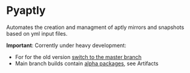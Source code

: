 # Pyaptly

Automates the creation and managment of aptly mirrors and snapshots based on yml
input files.

**Important**: Corrently under heavy development:

- For for the old version [switch to the master branch](https://github.com/adfinis/pyaptly/tree/master)
- Main branch builds contain [alpha packages](https://github.com/adfinis/pyaptly/actions/runs/8147002919), see Artifacts
